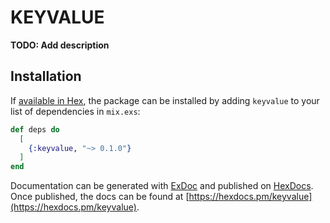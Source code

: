# KEYVALUE

**TODO: Add description**

## Installation

If [available in Hex](https://hex.pm/docs/publish), the package can be installed
by adding `keyvalue` to your list of dependencies in `mix.exs`:

```elixir
def deps do
  [
    {:keyvalue, "~> 0.1.0"}
  ]
end
```

Documentation can be generated with [ExDoc](https://github.com/elixir-lang/ex_doc)
and published on [HexDocs](https://hexdocs.pm). Once published, the docs can
be found at [https://hexdocs.pm/keyvalue](https://hexdocs.pm/keyvalue).

